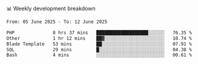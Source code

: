 📊 Weekly development breakdown
<!--START_SECTION:waka-->

```txt
From: 05 June 2025 - To: 12 June 2025

PHP              8 hrs 37 mins   ███████████████████░░░░░░   76.35 %
Other            1 hr 12 mins    ██▓░░░░░░░░░░░░░░░░░░░░░░   10.74 %
Blade Template   53 mins         ██░░░░░░░░░░░░░░░░░░░░░░░   07.91 %
SQL              29 mins         █░░░░░░░░░░░░░░░░░░░░░░░░   04.38 %
Bash             4 mins          ░░░░░░░░░░░░░░░░░░░░░░░░░   00.61 %
```

<!--END_SECTION:waka-->

